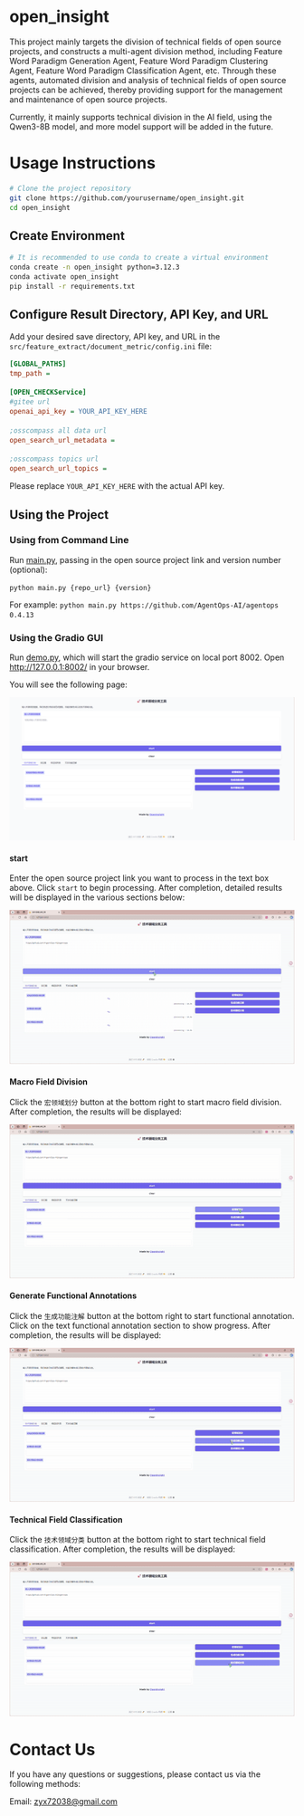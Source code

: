 # open_insight

This project mainly targets the division of technical fields of open source projects, and constructs a multi-agent division method, including Feature Word Paradigm Generation Agent, Feature Word Paradigm Clustering Agent, Feature Word Paradigm Classification Agent, etc. Through these agents, automated division and analysis of technical fields of open source projects can be achieved, thereby providing support for the management and maintenance of open source projects.

Currently, it mainly supports technical division in the AI field, using the Qwen3-8B model, and more model support will be added in the future.

# Usage Instructions

```bash
# Clone the project repository
git clone https://github.com/yourusername/open_insight.git
cd open_insight
```


## Create Environment

```bash
# It is recommended to use conda to create a virtual environment
conda create -n open_insight python=3.12.3
conda activate open_insight
pip install -r requirements.txt
```


## Configure Result Directory, API Key, and URL

Add your desired save directory, API key, and URL in the `src/feature_extract/document_metric/config.ini` file:

```ini
[GLOBAL_PATHS]
tmp_path = 

[OPEN_CHECKService]
#gitee url
openai_api_key = YOUR_API_KEY_HERE

;osscompass all data url
open_search_url_metadata = 

;osscompass topics url
open_search_url_topics = 

```


Please replace `YOUR_API_KEY_HERE` with the actual API key.

## Using the Project

### Using from Command Line

Run [main.py](file://E:\se_homework\open_insight\main.py), passing in the open source project link and version number (optional):

`python main.py {repo_url} {version}`

For example: `python main.py https://github.com/AgentOps-AI/agentops 0.4.13`

### Using the Gradio GUI

Run [demo.py](file://E:\se_homework\open_insight\demo.py), which will start the gradio service on local port 8002. Open http://127.0.0.1:8002/ in your browser.

You will see the following page:

![main.png](readme_img/main.png)

#### start

Enter the open source project link you want to process in the text box above. Click `start` to begin processing. After completion, detailed results will be displayed in the various sections below:

![1.gif](readme_img/1.gif)

#### Macro Field Division

Click the `宏领域划分` button at the bottom right to start macro field division. After completion, the results will be displayed:

![2.gif](readme_img/2.gif)

#### Generate Functional Annotations

Click the `生成功能注解` button at the bottom right to start functional annotation. Click on the text functional annotation section to show progress. After completion, the results will be displayed:

![3.gif](readme_img/3.gif)

#### Technical Field Classification

Click the `技术领域分类` button at the bottom right to start technical field classification. After completion, the results will be displayed:

![4.gif](readme_img/4.gif)

# Contact Us

If you have any questions or suggestions, please contact us via the following methods:

Email: zyx72038@gmail.com